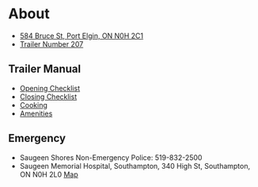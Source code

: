 # About

- [584 Bruce St, Port Elgin, ON N0H 2C1](https://maps.app.goo.gl/11QiyRu9pgJoCmit9)
- [Trailer Number 207](location.md)

## Trailer Manual

- [Opening Checklist](opening-checklist.md)
- [Closing Checklist](closing-checklist.md)
- [Cooking](cooking.md)
- [Amenities](amenities.md)

## Emergency

- Saugeen Shores Non-Emergency Police: 519-832-2500
- Saugeen Memorial Hospital, Southampton, 340 High St, Southampton, ON N0H 2L0 [Map](https://maps.app.goo.gl/vGW3CYvuEYXRPaBE9)
